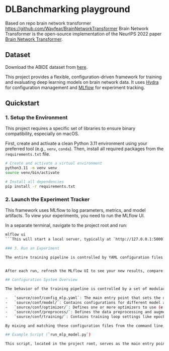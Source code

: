 # DLBanchmarking playground 

Based on repo brain network transformer https://github.com/Wayfear/BrainNetworkTransformer
Brain Network Transformer is the open-source implementation of the NeurIPS 2022 paper [Brain Network Transformer](https://arxiv.org/abs/2210.06681).


## Dataset

Download the ABIDE dataset from [here](https://drive.google.com/file/d/14UGsikYH_SQ-d_GvY2Um2oEHw3WNxDY3/view?usp=sharing).

This project provides a flexible, configuration-driven framework for training and evaluating deep learning models on brain network data. It uses [Hydra](https://hydra.cc/) for configuration management and [MLflow](https://mlflow.org/) for experiment tracking.

## Quickstart

### 1. Setup the Environment

This project requires a specific set of libraries to ensure binary compatibility, especially on macOS.

First, create and activate a clean Python 3.11 environment using your preferred tool (e.g., `venv`, `conda`). Then, install all required packages from the `requirements.txt` file.

```bash
# Create and activate a virtual environment
python3.11 -m venv venv
source venv/bin/activate

# Install all dependencies
pip install -r requirements.txt
```

### 2. Launch the Experiment Tracker

This framework uses MLflow to log parameters, metrics, and model artifacts. To view your experiments, you need to run the MLflow UI.

In a separate terminal, navigate to the project root and run:
```bash
mlflow ui
```This will start a local server, typically at `http://127.0.0.1:5000`. Open this URL in your browser to see your experiment dashboard.

### 3. Run an Experiment

The entire training pipeline is controlled by YAML configuration files located in `source/conf/`. You can run experiments using the provided `run_mlp_model.py` script.


After each run, refresh the MLflow UI to see your new results, compare configurations, and inspect the saved model artifacts.

## Configuration System Overview

The behavior of the training pipeline is controlled by a set of modular YAML files.

-   `source/conf/config_mlp.yaml`: The main entry point that sets the default components for a run.
-   `source/conf/model/`: Contains configurations for different model architectures (e.g., `mlp.yaml`, `transformer.yaml`).
-   `source/conf/optimizer/`: Defines one or more optimizers to use (e.g., `adamw_full.yaml`).
-   `source/conf/preprocess/`: Defines the data preprocessing and augmentation pipelines (e.g., `mlp_transform.yaml`).
-   `source/conf/training/`: Contains training loop settings like epochs and early stopping patience (e.g., `basic_supervised.yaml`).

By mixing and matching these configuration files from the command line, you can easily define and execute a wide variety of experiments.

## Example Script (`run_mlp_model.py`)

This script, located in the project root, serves as the main entry point for running experiments.

